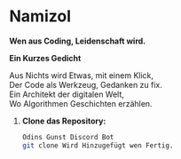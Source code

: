 # Namizol 

**Wen aus Coding, Leidenschaft wird.**


**Ein Kurzes Gedicht**

Aus Nichts wird Etwas, mit einem Klick, <br>
Der Code als Werkzeug, Gedanken zu fix.<br>
Ein Architekt der digitalen Welt,<br>
Wo Algorithmen Geschichten erzählen.<br>


1. **Clone das Repository:**
   ```bash
   Odins Gunst Discord Bot
   git clone Wird Hinzugefügt wen Fertig.
